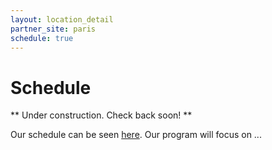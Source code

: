 ```yaml
---
layout: location_detail
partner_site: paris
schedule: true
---
```


# Schedule

** Under construction. Check back soon! **

Our schedule can be seen [here](https://www.google.com). Our program will focus on ...
